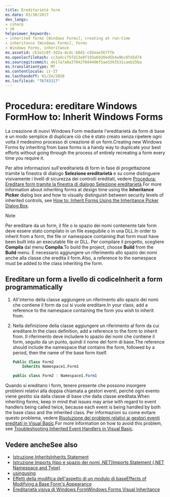 ```yaml
---
title: Ereditarietà form
ms.date: 03/30/2017
dev_langs:
- csharp
- vb
helpviewer_keywords:
- inherited forms [Windows Forms], creating at run-time
- inheritance [Windows Forms], forms
- Windows Forms, inheritance
ms.assetid: cb3e1c0f-3d2a-4cdc-b0d1-c92eae567ffb
ms.openlocfilehash: cc3a4cc75fd13e8f193a6920ed5b4a9bc8fd5d74
ms.sourcegitcommit: de17a7a0a37042f0d4406f5ae5393531caeb25ba
ms.translationtype: MT
ms.contentlocale: it-IT
ms.lasthandoff: 01/24/2020
ms.locfileid: "76743317"
---
```

# <a name="how-to-inherit-windows-forms"></a><span data-ttu-id="97ea6-102">Procedura: ereditare Windows Form</span><span class="sxs-lookup"><span data-stu-id="97ea6-102">How to: Inherit Windows Forms</span></span>

<span data-ttu-id="97ea6-103">La creazione di nuovi Windows Form mediante l'ereditarietà da form di base è un modo semplice di duplicare ciò che è stato creato senza ripetere ogni volta il medesimo processo di creazione di un form.</span><span class="sxs-lookup"><span data-stu-id="97ea6-103">Creating new Windows Forms by inheriting from base forms is a handy way to duplicate your best efforts without going through the process of entirely recreating a form every time you require it.</span></span>

<span data-ttu-id="97ea6-104">Per altre informazioni sull'ereditarietà di form in fase di progettazione tramite la finestra di dialogo **Selezione ereditarietà** e su come distinguere visivamente i livelli di sicurezza dei controlli ereditati, vedere [Procedura: Ereditare form tramite la finestra di dialogo Selezione ereditarietà](how-to-inherit-forms-using-the-inheritance-picker-dialog-box.md).</span><span class="sxs-lookup"><span data-stu-id="97ea6-104">For more information about inheriting forms at design time using the **Inheritance Picker** dialog box and how to visually distinguish between security levels of inherited controls, see [How to: Inherit Forms Using the Inheritance Picker Dialog Box](how-to-inherit-forms-using-the-inheritance-picker-dialog-box.md).</span></span>

> [!NOTE]
> <span data-ttu-id="97ea6-105">Per ereditare da un form, il file o lo spazio dei nomi contenente tale form deve essere stato compilato in un file eseguibile o in una DLL.</span><span class="sxs-lookup"><span data-stu-id="97ea6-105">In order to inherit from a form, the file or namespace containing that form must have been built into an executable file or DLL.</span></span> <span data-ttu-id="97ea6-106">Per compilare il progetto, scegliere **Compila** dal menu **Compila**.</span><span class="sxs-lookup"><span data-stu-id="97ea6-106">To build the project, choose **Build** from the **Build** menu.</span></span> <span data-ttu-id="97ea6-107">È necessario aggiungere un riferimento allo spazio dei nomi anche alla classe che eredita il form.</span><span class="sxs-lookup"><span data-stu-id="97ea6-107">Also, a reference to the namespace must be added to the class inheriting the form.</span></span>

## <a name="inherit-a-form-programmatically"></a><span data-ttu-id="97ea6-108">Ereditare un form a livello di codice</span><span class="sxs-lookup"><span data-stu-id="97ea6-108">Inherit a form programmatically</span></span>

1. <span data-ttu-id="97ea6-109">All'interno della classe aggiungere un riferimento allo spazio dei nomi che contiene il form da cui si vuole ereditare.</span><span class="sxs-lookup"><span data-stu-id="97ea6-109">In your class, add a reference to the namespace containing the form you wish to inherit from.</span></span>

2. <span data-ttu-id="97ea6-110">Nella definizione della classe aggiungere un riferimento al form da cui ereditare.</span><span class="sxs-lookup"><span data-stu-id="97ea6-110">In the class definition, add a reference to the form to inherit from.</span></span> <span data-ttu-id="97ea6-111">Il riferimento deve includere lo spazio dei nomi che contiene il form, seguito da un punto, quindi il nome del form di base.</span><span class="sxs-lookup"><span data-stu-id="97ea6-111">The reference should include the namespace that contains the form, followed by a period, then the name of the base form itself.</span></span>

    ```vb
    Public Class Form2
        Inherits Namespace1.Form1
    ```

    ```csharp
    public class Form2 : Namespace1.Form1
    ```

 <span data-ttu-id="97ea6-112">Quando si ereditano i form, tenere presente che possono insorgere problemi relativi alla doppia chiamata a gestori eventi, perché ogni evento viene gestito sia dalla classe di base che dalla classe ereditata.</span><span class="sxs-lookup"><span data-stu-id="97ea6-112">When inheriting forms, keep in mind that issues may arise with regard to event handlers being called twice, because each event is being handled by both the base class and the inherited class.</span></span> <span data-ttu-id="97ea6-113">Per informazioni su come evitare questo problema, vedere [Risoluzione dei problemi relativi ai gestori eventi ereditati in Visual Basic](../../../visual-basic/programming-guide/language-features/events/troubleshooting-inherited-event-handlers.md).</span><span class="sxs-lookup"><span data-stu-id="97ea6-113">For more information on how to avoid this problem, see [Troubleshooting Inherited Event Handlers in Visual Basic](../../../visual-basic/programming-guide/language-features/events/troubleshooting-inherited-event-handlers.md).</span></span>

## <a name="see-also"></a><span data-ttu-id="97ea6-114">Vedere anche</span><span class="sxs-lookup"><span data-stu-id="97ea6-114">See also</span></span>

- [<span data-ttu-id="97ea6-115">Istruzione Inherits</span><span class="sxs-lookup"><span data-stu-id="97ea6-115">Inherits Statement</span></span>](../../../visual-basic/language-reference/statements/inherits-statement.md)
- [<span data-ttu-id="97ea6-116">Istruzione Imports (tipo e spazio dei nomi .NET)</span><span class="sxs-lookup"><span data-stu-id="97ea6-116">Imports Statement (.NET Namespace and Type)</span></span>](../../../visual-basic/language-reference/statements/imports-statement-net-namespace-and-type.md)
- [<span data-ttu-id="97ea6-117">using</span><span class="sxs-lookup"><span data-stu-id="97ea6-117">using</span></span>](../../../csharp/language-reference/keywords/using.md)
- [<span data-ttu-id="97ea6-118">Effetti della modifica dell'aspetto di un modulo di base</span><span class="sxs-lookup"><span data-stu-id="97ea6-118">Effects of Modifying a Base Form's Appearance</span></span>](effects-of-modifying-base-form-appearance.md)
- [<span data-ttu-id="97ea6-119">Ereditarietà visiva di Windows Form</span><span class="sxs-lookup"><span data-stu-id="97ea6-119">Windows Forms Visual Inheritance</span></span>](windows-forms-visual-inheritance.md)
